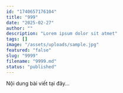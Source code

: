 ```yaml
---
id: "1740657176104"
title: "999"
date: "2025-02-27"
author: ""
description: "Lorem ipsum dolor sit atmet"
tags: []
image: "/assets/uploads/sample.jpg"
featured: "false"
slug: "9999"
filename: "9999.md"
status: "published"
---
```

Nội dung bài viết tại đây...